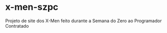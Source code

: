 # x-men-szpc
<p>Projeto de site dos X-Men feito durante a Semana do Zero ao Programador Contratado</p>

